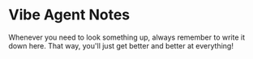 # Vibe Agent Notes

Whenever you need to look something up, always remember to write it down here.
That way, you'll just get better and better at everything!

